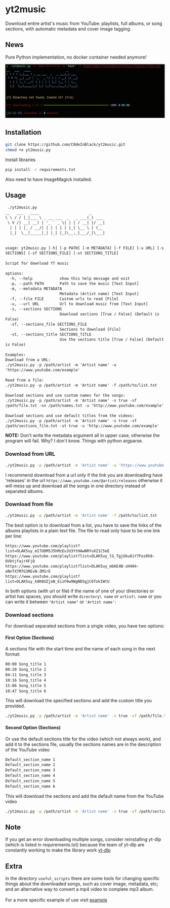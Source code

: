 # yt2music
Download entire artist's music from YouTube: playlists, full albums, or song sections, with automatic metadata and cover image tagging. 

## News
Pure Python implementation, no docker container needed anymore!

![img](https://github.com/C0deInBlack/yt2music/blob/main/images/1.cleaned.png)

## Installation

```bash
git clone https://github.com/C0deInBlack/yt2music.git
chmod +x yt2music.py
```
Install libraries

```bash
pip install -r requirements.txt
```
Also need to have ImageMagick installed.

## Usage

```
 ./yt2music.py
__   ___   ____                      _
\ \ / / |_|___ \ _ __ ___  _   _ ___(_) ___
 \ V /| __| __) | '_ ` _ \| | | / __| |/ __|
  | | | |_ / __/| | | | | | |_| \__ \ | (__
  |_|  \__|_____|_| |_| |_|\__,_|___/_|\___|


usage: yt2music.py [-h] [-p PATH] [-m METADATA] [-f FILE] [-u URL] [-s SECTIONS] [-sf SECTIONS_FILE] [-st SECTIONS_TITLE]

Script for download YT music

options:
  -h, --help            show this help message and exit
  -p, --path PATH       Path to save the music [Text Input]
  -m, --metadata METADATA
                        Metadata (Artist name) [Text Input]
  -f, --file FILE       Custom urls to read [File]
  -u, --url URL         Url to download music from [Text Input]
  -s, --sections SECTIONS
                        Download sections [True / False] (Default is False)
  -sf, --sections_file SECTIONS_FILE
                        Sections to download [File]
  -st, --sections_title SECTIONS_TITLE
                        Use the sections title [True / False] (Default is False)

Examples:
Download from a URL:
./yt2music.py -p /path/artist -m 'Artist name' -u 'https://www.youtube.com/example'

Read from a file:
./yt2music.py -p /path/artist -m 'Artist name' -f /path/to/list.txt

Download sections and use custom names for the songs:
./yt2music.py -p /path/artist -m 'Artist name' -s true -sf /path/file.txt -sn /path/names.txt -u 'http://www.youtube.com/example'

Download sections and use default titles from the videos:
./yt2music.py -p /path/artist -m 'Artist name' -s true -sf /path/sections_file.txt -st true -u 'http://www.youtube.com/example'
```

**NOTE:** Don't write the metadata argument all in upper case, otherwise the program will fail. Why? I don't know. Things with python argparse.

### Download from URL

```bash
./yt2music.py -p /path/artist -m 'Artist name' -u 'https://www.youtube.com/example'
```

I recommend download from a url only if the link you are downloading have 'releases' in the url `https://www.youtube.com/@artist/releases` otherwise it will mess up and download all the songs in one directory instead of separated albums.

### Download from file

```bash
./yt2music.py -p /path/artist -m 'Artist name' -f /path/to/list.txt
```

The best option is to download from a list, you have to save the links of the albums playlists in a plain text file. The file to read only have to be one link per line:

```
https://www.youtube.com/playlist?list=OLAK5uy_mI7UDM5J5hMzEuJU3YtHAwNRYuXZ1C5eE
https://www.youtube.com/playlist?list=OLAK5uy_lG_TgjUku8iY7Fez8h8-OVbtjfajrXFjQ
https://www.youtube.com/playlist?list=OLAK5uy_mb6E4B-zH404-oNnTX7M7G3REvN-ZM1rE
https://www.youtube.com/playlist?list=OLAK5uy_k8K0UZjoN_EizF0w9WgNDSgjC6TokIWtU
```

In both options (with url or file) if the name of one of your directories or artist has spaces, you should write `directory\ name` or `artist\ name` or you can write it between `"Artist name"` or `'Artist name'`:

### Download sections

For download separated sections from a single video, you have two options:

#### First Option (Sections)

A sections file with the start time and the name of each song in the next format:

```bash
00:00 Song_title 1
00:20 Song_title 2
04:11 Song_title 3
10:16 Song_title 4
15:06 Song_title 5
18:47 Song_title 6
```

This will download the specified sections and add the custom title you provided.

```bash
./yt2music.py -p /path/artist -m 'Artist name' -s true -sf /path/file.txt -u 'http://www.youtube.com/example'
```
#### Second Option (Sections)

Or use the default sections title for the video (which not always work), and add it to the sections file, usually the sections names are in the description of the YouTube video

```bash
Default_section_name 1
Default_section_name 2
Default_section_name 3
Default_section_name 4
Default_section_name 5
Default_section_name 6
```

This will download the sections and add the default name from the YouTube video

```bash
./yt2music.py -p /path/artist -m 'Artist name' -s true -sf /path/sections_file.txt -st true -u 'http://ww.youtube.com/example'
```

## Note

If you get an error downloading multiple songs, consider reinstalling yt-dlp (which is listed in requirements.txt) because the team of yt-dlp are constantly working to make the library work [yt-dlp](https://github.com/yt-dlp/yt-dlp)

## Extra
In the directory `useful_scripts` there are some tools for changing specific things about the downloaded songs, such as cover image, metadata, etc; and an alternative way to convert a mp4 video to complete mp3 album. \
\
For a more specific example of use visit [example](https://medium.com/@c0deinblack/yt2music-download-entire-artist-discographies-from-youtube-6210ff169897)

